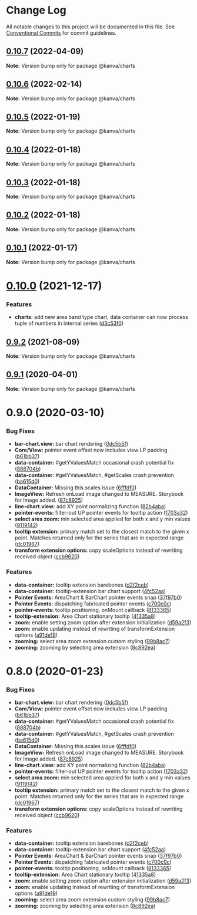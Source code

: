 # Change Log

All notable changes to this project will be documented in this file.
See [Conventional Commits](https://conventionalcommits.org) for commit guidelines.

## [0.10.7](https://github.com/sonnen/kanva/compare/v0.10.6...v0.10.7) (2022-04-09)

**Note:** Version bump only for package @kanva/charts





## [0.10.6](https://github.com/sonnen/kanva/compare/v0.10.5...v0.10.6) (2022-02-14)

**Note:** Version bump only for package @kanva/charts





## [0.10.5](https://github.com/sonnen/kanva/compare/v0.10.4...v0.10.5) (2022-01-19)

**Note:** Version bump only for package @kanva/charts





## [0.10.4](https://github.com/sonnen/kanva/compare/v0.10.3...v0.10.4) (2022-01-18)

**Note:** Version bump only for package @kanva/charts





## [0.10.3](https://github.com/sonnen/kanva/compare/v0.10.2...v0.10.3) (2022-01-18)

**Note:** Version bump only for package @kanva/charts





## [0.10.2](https://github.com/sonnen/kanva/compare/v0.10.1...v0.10.2) (2022-01-18)

**Note:** Version bump only for package @kanva/charts





## [0.10.1](https://github.com/sonnen/kanva/compare/v0.10.0...v0.10.1) (2022-01-17)

**Note:** Version bump only for package @kanva/charts





# [0.10.0](https://github.com/sonnen/kanva/compare/v0.9.2...v0.10.0) (2021-12-17)


### Features

* **charts:** add new area band type chart, data container can now process tuple of numbers in internal series ([d3c53f0](https://github.com/sonnen/kanva/commit/d3c53f0edd44effb0d8d03b312eacb2b2dab6d06))





## [0.9.2](https://github.com/sonnen/kanva/compare/v0.9.1...v0.9.2) (2021-08-09)

**Note:** Version bump only for package @kanva/charts





## [0.9.1](https://github.com/sonnen/kanva/compare/v0.9.0...v0.9.1) (2020-04-01)

**Note:** Version bump only for package @kanva/charts





# 0.9.0 (2020-03-10)


### Bug Fixes

* **bar-chart.view:** bar chart rendering ([0dc5b5f](https://github.com/sonnen/kanva/commit/0dc5b5f))
* **Core/View:** pointer event offset now includes view LP padding ([b61bb37](https://github.com/sonnen/kanva/commit/b61bb37))
* **data-container:** #getYValuesMatch occasional crash potential fix ([888704b](https://github.com/sonnen/kanva/commit/888704b))
* **data-container:** #getYValuesMatch, #getScales crash prevention ([ba615d0](https://github.com/sonnen/kanva/commit/ba615d0))
* **DataContainer:** Missing this.scales issue ([6fffdf0](https://github.com/sonnen/kanva/commit/6fffdf0))
* **ImageView:** Refresh onLoad image changed to MEASURE. Storybook for Image added. ([87c8925](https://github.com/sonnen/kanva/commit/87c8925))
* **line-chart.view:** add XY point normalizing function ([82b4aba](https://github.com/sonnen/kanva/commit/82b4aba))
* **pointer-events:** filter-out UP pointer events for tooltip action ([1703a32](https://github.com/sonnen/kanva/commit/1703a32))
* **select area zoom:** min selected area applied for both x and y min values ([9119142](https://github.com/sonnen/kanva/commit/9119142))
* **tooltip extension:** primary match set to the closest match to the given x point. Matches returned only for the series that are in expected range ([dc01967](https://github.com/sonnen/kanva/commit/dc01967))
* **transform extension options:** copy scaleOptions instead of rewriting received object ([ccb9620](https://github.com/sonnen/kanva/commit/ccb9620))


### Features

* **data-container:** tooltip extension barebones ([d2f2ceb](https://github.com/sonnen/kanva/commit/d2f2ceb))
* **data-container:** tooltip-extension bar chart support ([4fc52aa](https://github.com/sonnen/kanva/commit/4fc52aa))
* **Pointer Events:** AreaChart & BarChart pointer events snap ([37f97b0](https://github.com/sonnen/kanva/commit/37f97b0))
* **Pointer Events:** dispatching fabricated pointer events ([c700c0c](https://github.com/sonnen/kanva/commit/c700c0c))
* **pointer-events:** tooltip positioning, onMount callback ([8133365](https://github.com/sonnen/kanva/commit/8133365))
* **tooltip-extension:** Area Chart stationary tooltip ([41335a8](https://github.com/sonnen/kanva/commit/41335a8))
* **zoom:** enable setting zoom option after extension initialization ([d59a2f3](https://github.com/sonnen/kanva/commit/d59a2f3))
* **zoom:** enable updating instead of rewriting of transformExtension options ([a91de19](https://github.com/sonnen/kanva/commit/a91de19))
* **zooming:** select area zoom extension custom styling ([99b8ac7](https://github.com/sonnen/kanva/commit/99b8ac7))
* **zooming:** zooming by selecting area extension ([8c892ea](https://github.com/sonnen/kanva/commit/8c892ea))





# 0.8.0 (2020-01-23)


### Bug Fixes

* **bar-chart.view:** bar chart rendering ([0dc5b5f](https://git.sonnenbatterie.de/web-portals/kanva/commits/0dc5b5f))
* **Core/View:** pointer event offset now includes view LP padding ([b61bb37](https://git.sonnenbatterie.de/web-portals/kanva/commits/b61bb37))
* **data-container:** #getYValuesMatch occasional crash potential fix ([888704b](https://git.sonnenbatterie.de/web-portals/kanva/commits/888704b))
* **data-container:** #getYValuesMatch, #getScales crash prevention ([ba615d0](https://git.sonnenbatterie.de/web-portals/kanva/commits/ba615d0))
* **DataContainer:** Missing this.scales issue ([6fffdf0](https://git.sonnenbatterie.de/web-portals/kanva/commits/6fffdf0))
* **ImageView:** Refresh onLoad image changed to MEASURE. Storybook for Image added. ([87c8925](https://git.sonnenbatterie.de/web-portals/kanva/commits/87c8925))
* **line-chart.view:** add XY point normalizing function ([82b4aba](https://git.sonnenbatterie.de/web-portals/kanva/commits/82b4aba))
* **pointer-events:** filter-out UP pointer events for tooltip action ([1703a32](https://git.sonnenbatterie.de/web-portals/kanva/commits/1703a32))
* **select area zoom:** min selected area applied for both x and y min values ([9119142](https://git.sonnenbatterie.de/web-portals/kanva/commits/9119142))
* **tooltip extension:** primary match set to the closest match to the given x point. Matches returned only for the series that are in expected range ([dc01967](https://git.sonnenbatterie.de/web-portals/kanva/commits/dc01967))
* **transform extension options:** copy scaleOptions instead of rewriting received object ([ccb9620](https://git.sonnenbatterie.de/web-portals/kanva/commits/ccb9620))


### Features

* **data-container:** tooltip extension barebones ([d2f2ceb](https://git.sonnenbatterie.de/web-portals/kanva/commits/d2f2ceb))
* **data-container:** tooltip-extension bar chart support ([4fc52aa](https://git.sonnenbatterie.de/web-portals/kanva/commits/4fc52aa))
* **Pointer Events:** AreaChart & BarChart pointer events snap ([37f97b0](https://git.sonnenbatterie.de/web-portals/kanva/commits/37f97b0))
* **Pointer Events:** dispatching fabricated pointer events ([c700c0c](https://git.sonnenbatterie.de/web-portals/kanva/commits/c700c0c))
* **pointer-events:** tooltip positioning, onMount callback ([8133365](https://git.sonnenbatterie.de/web-portals/kanva/commits/8133365))
* **tooltip-extension:** Area Chart stationary tooltip ([41335a8](https://git.sonnenbatterie.de/web-portals/kanva/commits/41335a8))
* **zoom:** enable setting zoom option after extension initialization ([d59a2f3](https://git.sonnenbatterie.de/web-portals/kanva/commits/d59a2f3))
* **zoom:** enable updating instead of rewriting of transformExtension options ([a91de19](https://git.sonnenbatterie.de/web-portals/kanva/commits/a91de19))
* **zooming:** select area zoom extension custom styling ([99b8ac7](https://git.sonnenbatterie.de/web-portals/kanva/commits/99b8ac7))
* **zooming:** zooming by selecting area extension ([8c892ea](https://git.sonnenbatterie.de/web-portals/kanva/commits/8c892ea))
